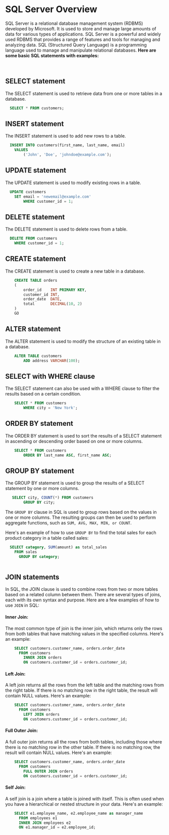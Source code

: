 # SQL Server Overview

SQL Server is a relational database management system (RDBMS) developed by Microsoft. It is used to store and manage large amounts of data for various types of applications. SQL Server is a powerful and widely used RDBMS that provides a range of features and tools for managing and analyzing data. SQL (Structured Query Language) is a programming language used to manage and manipulate relational databases. __Here are some basic SQL statements with examples:__

<br/>


## SELECT statement

The SELECT statement is used to retrieve data from one or more tables in a database.

```SQL
  SELECT * FROM customers;


```

## INSERT statement

The INSERT statement is used to add new rows to a table.

```SQL
  INSERT INTO customers(first_name, last_name, email)
    VALUES 
        ('John', 'Doe', 'johndoe@example.com');


```

## UPDATE statement

The UPDATE statement is used to modify existing rows in a table.

```SQL
  UPDATE customers
    SET email = 'newemail@example.com'
        WHERE customer_id = 1;


```

## DELETE statement

The DELETE statement is used to delete rows from a table.

```SQL
  DELETE FROM customers
    WHERE customer_id = 1;


```

## CREATE statement

The CREATE statement is used to create a new table in a database.

```SQL
    CREATE TABLE orders 
    (
        order_id    INT PRIMARY KEY,
        customer_id INT,
        order_date  DATE,
        total       DECIMAL(10, 2)
    )
    GO


```


## ALTER statement

The ALTER statement is used to modify the structure of an existing table in a database.

```SQL
    ALTER TABLE customers
        ADD address VARCHAR(100);


```


## SELECT with WHERE clause

The SELECT statement can also be used with a WHERE clause to filter the results based on a certain condition.

```SQL
    SELECT * FROM customers
        WHERE city = 'New York';


```

## ORDER BY statement

The ORDER BY statement is used to sort the results of a SELECT statement in ascending or descending order based on one or more columns.

```SQL
    SELECT * FROM customers
        ORDER BY last_name ASC, first_name ASC;


```

## GROUP BY statement

The GROUP BY statement is used to group the results of a SELECT statement by one or more columns.

```SQL
   SELECT city, COUNT(*) FROM customers
        GROUP BY city;


```

The `GROUP BY` clause in SQL is used to group rows based on the values in one or more columns. The resulting groups can then be used to perform aggregate functions, such as `SUM, AVG, MAX, MIN, or COUNT`.

Here's an example of how to use `GROUP BY` to find the total sales for each product category in a table called sales:

```SQL
  SELECT category, SUM(amount) as total_sales
    FROM sales
      GROUP BY category;
      
```

## JOIN statements


In SQL, the JOIN clause is used to combine rows from two or more tables based on a related column between them. There are several types of joins, each with its own syntax and purpose. Here are a few examples of how to use `JOIN` in SQL:

#### Inner Join: 
The most common type of join is the inner join, which returns only the rows from both tables that have matching values in the specified columns. Here's an example:

```SQL
    SELECT customers.customer_name, orders.order_date
      FROM customers
        INNER JOIN orders
        ON customers.customer_id = orders.customer_id;


```


#### Left Join: 
A left join returns all the rows from the left table and the matching rows from the right table. If there is no matching row in the right table, the result will contain NULL values. Here's an example:

```SQL
    SELECT customers.customer_name, orders.order_date
      FROM customers
        LEFT JOIN orders
        ON customers.customer_id = orders.customer_id;


```


#### Full Outer Join: 
A full outer join returns all the rows from both tables, including those where there is no matching row in the other table. If there is no matching row, the result will contain NULL values. Here's an example:

```SQL
    SELECT customers.customer_name, orders.order_date
      FROM customers
        FULL OUTER JOIN orders
        ON customers.customer_id = orders.customer_id;


```


#### Self Join:
A self join is a join where a table is joined with itself. This is often used when you have a hierarchical or nested structure in your data. Here's an example:

```SQL
    SELECT e1.employee_name, e2.employee_name as manager_name
      FROM employees e1
      INNER JOIN employees e2
      ON e1.manager_id = e2.employee_id;


```
